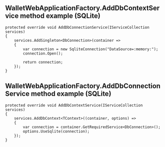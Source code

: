 ﻿## WalletWebApplicationFactory.AddDbContextService method example (SQLite)
```
protected override void AddDbConnectionService(IServiceCollection services)
{
    services.AddSingleton<DbConnection>(container =>
    {
        var connection = new SqliteConnection("DataSource=:memory:");
        connection.Open();

        return connection;
    });
}
```

## WalletWebApplicationFactory.AddDbConnectionService method example (SQLite)
```
protected override void AddDbContextService(IServiceCollection services)
{
    services.AddDbContext<TContext>((container, options) =>
    {
        var connection = container.GetRequiredService<DbConnection>();
        options.UseSqlite(connection);
    });
}
```